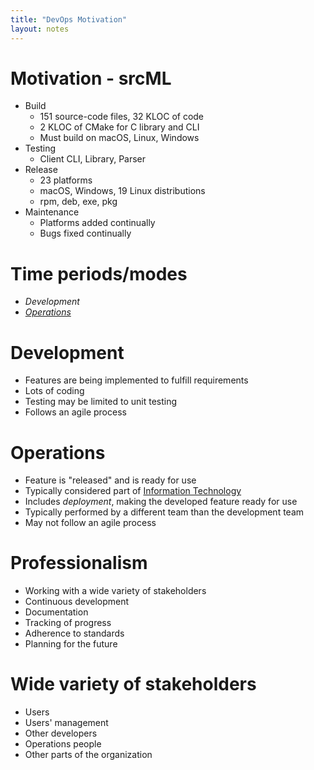 ```yaml
---
title: "DevOps Motivation"
layout: notes
---
```


# Motivation - srcML
* Build
    * 151 source-code files, 32 KLOC of code
    * 2 KLOC of CMake for C library and CLI
    * Must build on macOS, Linux, Windows
* Testing
    * Client CLI, Library, Parser
* Release
    * 23 platforms
    * macOS, Windows, 19 Linux distributions
    * rpm, deb, exe, pkg
* Maintenance
    * Platforms added continually
    * Bugs fixed continually

# Time periods/modes
* *Development*
* *[Operations](https://en.wikipedia.org/wiki/Data_center_management#Operations)*

# Development
* Features are being implemented to fulfill requirements
* Lots of coding
* Testing may be limited to unit testing
* Follows an agile process

# Operations
* Feature is "released" and is ready for use
* Typically considered part of [Information Technology](https://en.wikipedia.org/wiki/Information_technology)
* Includes *deployment*, making the developed feature ready for use
* Typically performed by a different team than the development team
* May not follow an agile process

# Professionalism
* Working with a wide variety of stakeholders
* Continuous development
* Documentation
* Tracking of progress
* Adherence to standards
* Planning for the future

# Wide variety of stakeholders
* Users
* Users' management
* Other developers
* Operations people
* Other parts of the organization
